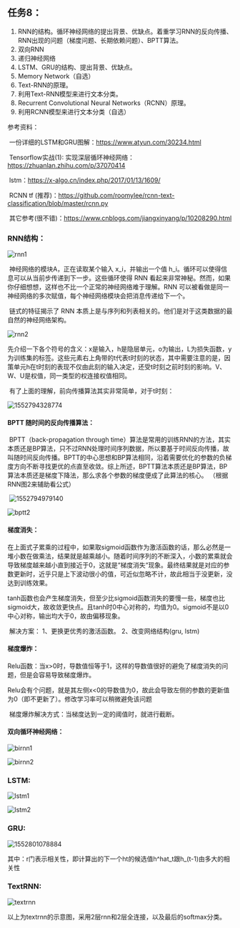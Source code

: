 ## 任务8：

1. RNN的结构。循环神经网络的提出背景、优缺点。着重学习RNN的反向传播、RNN出现的问题（梯度问题、长期依赖问题）、BPTT算法。
2. 双向RNN
3. 递归神经网络
4. LSTM、GRU的结构、提出背景、优缺点。
5. Memory Network（自选）
6. Text-RNN的原理。
7. 利用Text-RNN模型来进行文本分类。
8. Recurrent Convolutional Neural Networks（RCNN）原理。
9. 利用RCNN模型来进行文本分类（自选）

参考资料：

​	一份详细的LSTM和GRU图解：https://www.atyun.com/30234.html

​	Tensorflow实战(1): 实现深层循环神经网络：https://zhuanlan.zhihu.com/p/37070414

​	lstm：https://x-algo.cn/index.php/2017/01/13/1609/

​	RCNN tf (推荐)：https://github.com/roomylee/rcnn-text-classification/blob/master/rcnn.py

​	其它参考(很不错)：https://www.cnblogs.com/jiangxinyang/p/10208290.html



### RNN结构：

![rnn1](./img/rnn1.png)

​	神经网络的模块A，正在读取某个输入 x_i，并输出一个值 h_i。循环可以使得信息可以从当前步传递到下一步。这些循环使得 RNN 看起来非常神秘。然而，如果你仔细想想，这样也不比一个正常的神经网络难于理解。RNN 可以被看做是同一神经网络的多次赋值，每个神经网络模块会把消息传递给下一个。

​	 链式的特征揭示了 RNN 本质上是与序列和列表相关的。他们是对于这类数据的最自然的神经网络架构。

![rnn2](./img/rnn2.png)



​	先介绍一下各个符号的含义：x是输入，h是隐层单元，o为输出，L为损失函数，y为训练集的标签。这些元素右上角带的t代表t时刻的状态，其中需要注意的是，因策单元h在t时刻的表现不仅由此刻的输入决定，还受t时刻之前时刻的影响。V、W、U是权值，同一类型的权连接权值相同。

​	有了上面的理解，前向传播算法其实非常简单，对于t时刻： 

![1552794328774](./img/rnn3.png)

#### BPTT 随时间的反向传播算法：

​	BPTT（back-propagation through time）算法是常用的训练RNN的方法，其实本质还是BP算法，只不过RNN处理时间序列数据，所以要基于时间反向传播，故叫随时间反向传播。BPTT的中心思想和BP算法相同，沿着需要优化的参数的负梯度方向不断寻找更优的点直至收敛。综上所述，BPTT算法本质还是BP算法，BP算法本质还是梯度下降法，那么求各个参数的梯度便成了此算法的核心。 （根据RNN图2来辅助看公式） 

​	![1552794979140](./img/bptt1.png)

![bptt2](./img/bptt2.png)

#### 梯度消失：

​	在上面式子累乘的过程中，如果取sigmoid函数作为激活函数的话，那么必然是一堆小数在做乘法，结果就是越乘越小。随着时间序列的不断深入，小数的累乘就会导致梯度越来越小直到接近于0，这就是“梯度消失“现象。最终结果就是对应的参数更新时，近乎只是上下波动很小的值，可近似忽略不计，故此相当于没更新，没达到训练效果。

​	tanh函数也会产生梯度消失，但至少比sigmoid函数消失的要慢一些，梯度也比sigmoid大，故收敛更快点。且tanh时0中心对称的，均值为0。sigmoid不是以0中心对称，输出均大于0，故由偏移现象。

​	解决方案： 1、更换更优秀的激活函数。 2、改变网络结构(gru, lstm)

#### 梯度爆炸：

​	Relu函数：当x>0时，导数值恒等于1，这样的导数值很好的避免了梯度消失的问题，但是会容易导致梯度爆炸。

​	Relu会有个问题，就是其左侧x<0的导数值为0，故此会导致左侧的参数的更新值为0（即不更新了）。修改学习率可以稍微避免该问题

​	梯度爆炸解决方式：当梯度达到一定的阈值时，就进行截断。



#### 双向循环神经网络：

![birnn1](./img/birnn1.png)

![birnn2](./img/birnn2.png)



### LSTM:

![lstm1](./img/lstm1.png)



![lstm2](./img/lstm2.jpg)

### GRU:

![1552801078884](./img/gru.png)

其中：r门表示相关性，即计算出的下一个ht的候选值h^hat_t跟h_(t-1)由多大的相关性



### TextRNN:

![textrnn](./img/textrnn.png)

以上为textrnn的示意图，采用2层rnn和2层全连接，以及最后的softmax分类。